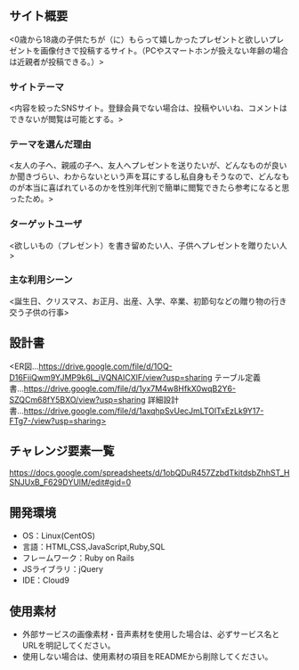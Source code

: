 # <Happy presents>

## サイト概要
<0歳から18歳の子供たちが（に）もらって嬉しかったプレゼントと欲しいプレゼントを画像付きで投稿するサイト。（PCやスマートホンが扱えない年齢の場合は近親者が投稿できる。）>

### サイトテーマ
<内容を絞ったSNSサイト。登録会員でない場合は、投稿やいいね、コメントはできないが閲覧は可能とする。>

### テーマを選んだ理由
<友人の子へ、親戚の子へ、友人へプレゼントを送りたいが、どんなものが良いか聞きづらい、わからないという声を耳にするし私自身もそうなので、どんなものが本当に喜ばれているのかを性別年代別で簡単に閲覧できたら参考になると思ったため。>

### ターゲットユーザ
<欲しいもの（プレゼント）を書き留めたい人、子供へプレゼントを贈りたい人>

### 主な利用シーン
<誕生日、クリスマス、お正月、出産、入学、卒業、初節句などの贈り物の行き交う子供の行事>

## 設計書
<ER図...https://drive.google.com/file/d/1OQ-D16FiiQwm9YJMP9k6L_iVQNAICXlF/view?usp=sharing
 テーブル定義書...https://drive.google.com/file/d/1yx7M4w8HfkX0wqB2Y6-SZQCm68fY5BXO/view?usp=sharing
 詳細設計書...https://drive.google.com/file/d/1axqhpSvUecJmLTOlTxEzLk9Y17-FTg7-/view?usp=sharing>

## チャレンジ要素一覧
<https://docs.google.com/spreadsheets/d/1obQDuR457ZzbdTkitdsbZhhST_HSNJUxB_F629DYUlM/edit#gid=0>

## 開発環境
- OS：Linux(CentOS)
- 言語：HTML,CSS,JavaScript,Ruby,SQL
- フレームワーク：Ruby on Rails
- JSライブラリ：jQuery
- IDE：Cloud9

## 使用素材
- 外部サービスの画像素材・音声素材を使用した場合は、必ずサービス名とURLを明記してください。
- 使用しない場合は、使用素材の項目をREADMEから削除してください。
